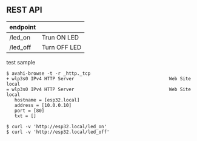 ## REST API

| endpoint |              |
| -------- | ------------ |
| /led_on  | Trun ON LED  |
| /led_off | Turn OFF LED |

test sample

```{bash}
$ avahi-browse -t -r _http._tcp
+ wlp3s0 IPv4 HTTP Server                                   Web Site             local
= wlp3s0 IPv4 HTTP Server                                   Web Site             local
   hostname = [esp32.local]
   address = [10.0.0.10]
   port = [80]
   txt = []

$ curl -v 'http://esp32.local/led_on'
$ curl -v 'http://esp32.local/led_off'
```
